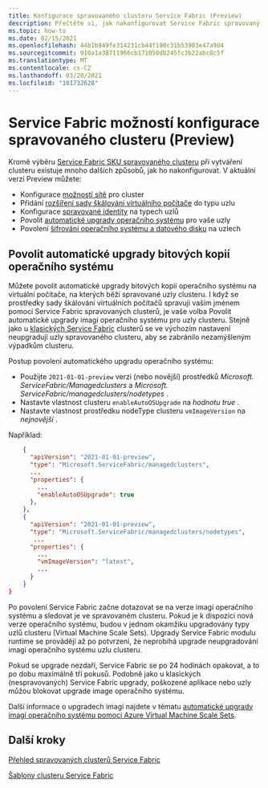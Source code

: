 ```yaml
---
title: Konfigurace spravovaného clusteru Service Fabric (Preview)
description: Přečtěte si, jak nakonfigurovat Service Fabric spravovaný cluster pro automatické upgrady operačního systému, pravidla NSG a další.
ms.topic: how-to
ms.date: 02/15/2021
ms.openlocfilehash: 44b1b949fe314231cb44f190c31b53903e47a904
ms.sourcegitcommit: 910a1a38711966cb171050db245fc3b22abc8c5f
ms.translationtype: MT
ms.contentlocale: cs-CZ
ms.lasthandoff: 03/20/2021
ms.locfileid: "101732628"
---
```

# <a name="service-fabric-managed-cluster-preview-configuration-options"></a>Service Fabric možností konfigurace spravovaného clusteru (Preview)

Kromě výběru [Service Fabric SKU spravovaného clusteru](overview-managed-cluster.md#service-fabric-managed-cluster-skus) při vytváření clusteru existuje mnoho dalších způsobů, jak ho nakonfigurovat. V aktuální verzi Preview můžete:

* Konfigurace [možností sítě](how-to-managed-cluster-networking.md) pro cluster
* Přidání [rozšíření sady škálování virtuálního počítače](how-to-managed-cluster-vmss-extension.md) do typu uzlu
* Konfigurace [spravované identity](how-to-managed-identity-managed-cluster-virtual-machine-scale-sets.md) na typech uzlů
* Povolit [automatické upgrady operačního systému](how-to-managed-cluster-configuration.md#enable-automatic-os-image-upgrades) pro vaše uzly
* Povolení [šifrování operačního systému a datového disku](how-to-enable-managed-cluster-disk-encryption.md) na uzlech

## <a name="enable-automatic-os-image-upgrades"></a>Povolit automatické upgrady bitových kopií operačního systému

Můžete povolit automatické upgrady bitových kopií operačního systému na virtuální počítače, na kterých běží spravované uzly clusteru. I když se prostředky sady škálování virtuálních počítačů spravují vaším jménem pomocí Service Fabric spravovaných clusterů, je vaše volba Povolit automatické upgrady imagí operačního systému pro uzly clusteru. Stejně jako u [klasických Service Fabric](service-fabric-best-practices-infrastructure-as-code.md#azure-virtual-machine-operating-system-automatic-upgrade-configuration) clusterů se ve výchozím nastavení neupgradují uzly spravovaného clusteru, aby se zabránilo nezamýšleným výpadkům clusteru.

Postup povolení automatického upgradu operačního systému:

* Použijte `2021-01-01-preview` verzi (nebo novější) prostředků *Microsoft. ServiceFabric/Managedclusters* a *Microsoft. ServiceFabric/managedclusters/nodetypes* .
* Nastavte vlastnost clusteru `enableAutoOSUpgrade` na *hodnotu true* .
* Nastavte vlastnost prostředku nodeType clusteru `vmImageVersion` na *nejnovější* .

Například:

```json
    {
      "apiVersion": "2021-01-01-preview",
      "type": "Microsoft.ServiceFabric/managedclusters",
      ...
      "properties": {
        ...
        "enableAutoOSUpgrade": true
      },
    },
    {
      "apiVersion": "2021-01-01-preview",
      "type": "Microsoft.ServiceFabric/managedclusters/nodetypes",
       ...
      "properties": {
        ...
        "vmImageVersion": "latest",
        ...
      }
    }
}

```

Po povolení Service Fabric začne dotazovat se na verze imagí operačního systému a sledovat je ve spravovaném clusteru. Pokud je k dispozici nová verze operačního systému, budou v jednom okamžiku upgradovány typy uzlů clusteru (Virtual Machine Scale Sets). Upgrady Service Fabric modulu runtime se provádějí až po potvrzení, že neprobíhá upgrade neupgradování imagí operačního systému uzlu clusteru.

Pokud se upgrade nezdaří, Service Fabric se po 24 hodinách opakovat, a to po dobu maximálně tří pokusů. Podobně jako u klasických (nespravovaných) Service Fabric upgrady, poškozené aplikace nebo uzly můžou blokovat upgrade image operačního systému.

Další informace o upgradech imagí najdete v tématu [automatické upgrady imagí operačního systému pomocí Azure Virtual Machine Scale Sets](../virtual-machine-scale-sets/virtual-machine-scale-sets-automatic-upgrade.md).

## <a name="next-steps"></a>Další kroky

[Přehled spravovaných clusterů Service Fabric](overview-managed-cluster.md)

[Šablony clusteru Service Fabric](https://github.com/Azure-Samples/service-fabric-cluster-templates)
